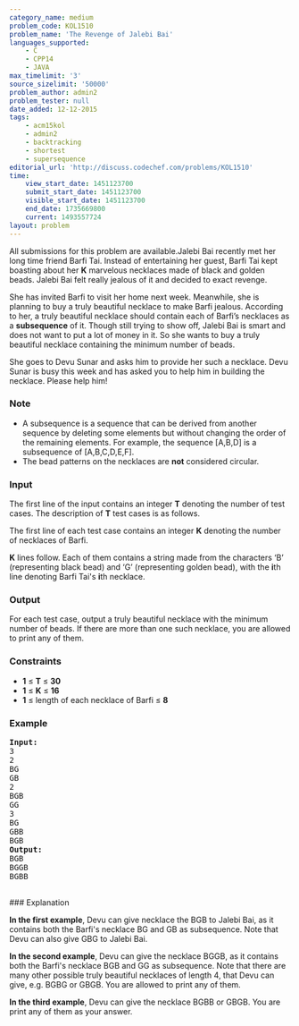 ```yaml
---
category_name: medium
problem_code: KOL1510
problem_name: 'The Revenge of Jalebi Bai'
languages_supported:
    - C
    - CPP14
    - JAVA
max_timelimit: '3'
source_sizelimit: '50000'
problem_author: admin2
problem_tester: null
date_added: 12-12-2015
tags:
    - acm15kol
    - admin2
    - backtracking
    - shortest
    - supersequence
editorial_url: 'http://discuss.codechef.com/problems/KOL1510'
time:
    view_start_date: 1451123700
    submit_start_date: 1451123700
    visible_start_date: 1451123700
    end_date: 1735669800
    current: 1493557724
layout: problem
---
```

All submissions for this problem are available.Jalebi Bai recently met her long time friend Barfi Tai. Instead of entertaining her guest, Barfi Tai kept boasting about her **K** marvelous necklaces made of black and golden beads. Jalebi Bai felt really jealous of it and decided to exact revenge.

She has invited Barfi to visit her home next week. Meanwhile, she is planning to buy a truly beautiful necklace to make Barfi jealous. According to her, a truly beautiful necklace should contain each of Barfi’s necklaces as a **subsequence** of it. Though still trying to show off, Jalebi Bai is smart and does not want to put a lot of money in it. So she wants to buy a truly beautiful necklace containing the minimum number of beads.

She goes to Devu Sunar and asks him to provide her such a necklace. Devu Sunar is busy this week and has asked you to help him in building the necklace. Please help him!

### Note

- A subsequence is a sequence that can be derived from another sequence by deleting some elements but without changing the order of the remaining elements. For example, the sequence \[A,B,D\] is a subsequence of \[A,B,C,D,E,F\].
- The bead patterns on the necklaces are **not** considered circular.

### Input

The first line of the input contains an integer **T** denoting the number of test cases. The description of **T** test cases is as follows.

The first line of each test case contains an integer **K** denoting the number of necklaces of Barfi.

**K** lines follow. Each of them contains a string made from the characters ‘B’ (representing black bead) and ‘G’ (representing golden bead), with the **i**th line denoting Barfi Tai's **i**th necklace.

### Output

For each test case, output a truly beautiful necklace with the minimum number of beads. If there are more than one such necklace, you are allowed to print any of them.

### Constraints

- **1** ≤ **T** ≤ **30**
- **1** ≤ **K** ≤ **16**
- **1** ≤ length of each necklace of Barfi ≤ **8**

### Example

<pre><b>Input:</b>
3
2
BG
GB
2
BGB
GG
3
BG
GBB
BGB
<b>Output:</b>
BGB
BGGB
BGBB

</pre>### Explanation
**In the first example**,
Devu can give necklace the BGB to Jalebi Bai, as it contains both the Barfi's necklace BG and GB as subsequence.
Note that Devu can also give GBG to Jalebi Bai.

**In the second example**,
Devu can give the necklace BGGB, as it contains both the Barfi's necklace BGB and GG as subsequence.
Note that there are many other possible truly beautiful necklaces of length 4, that Devu can give, e.g. BGBG or GBGB.
You are allowed to print any of them.

**In the third example**,
Devu can give the necklace BGBB or GBGB. You are print any of them as your answer.
